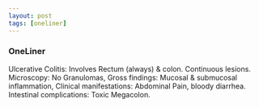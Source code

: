 ```yaml
---
layout: post
tags: [oneliner]
---
```



### OneLiner

Ulcerative Colitis: Involves Rectum (always) & colon. Continuous lesions. Microscopy: No Granulomas, Gross findings: Mucosal & submucosal inflammation, Clinical manifestations: Abdominal Pain, bloody diarrhea. Intestinal complications: Toxic Megacolon.
